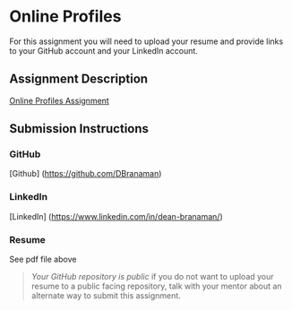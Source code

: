 # Online Profiles
For this assignment you will need to upload your resume and provide links to your GitHub account and your LinkedIn account.

## Assignment Description
[Online Profiles Assignment](https://education.launchcode.org/liftoff/modules/assignments/online-profiles)

## Submission Instructions
 
### GitHub
[Github] (https://github.com/DBranaman)
 
### LinkedIn
[LinkedIn] (https://www.linkedin.com/in/dean-branaman/)

### Resume
See pdf file above

> *Your GitHub repository is public* if you do not want to upload your resume to a public facing repository, talk with your mentor about an alternate way to submit this assignment.
